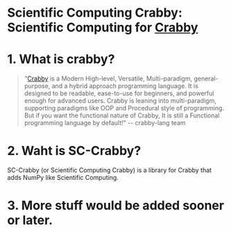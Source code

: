 # Scientific Computing Crabby: Scientific Computing for [Crabby](https://github.com/crabby-lang/crabby)

# 1. What is **crabby**?
> "[Crabby](https://github.com/crabby-lang/crabby) is a Modern High-level, Versatile, Multi-paradigm, general-purpose, and a hybrid approach programming language. It is designed to be readable, ease-to-use for beginners, and powerful enough for advanced users.
> Crabby is leaning into multi-paradigm, supporting paradigms like OOP and Procedural style of programming. But if you want the functional nature of Crabby, It is still a Functional programming language by default!"
> -- crabby-lang team

# 2. Waht is **SC-Crabby**?
SC-Crabby (or Scientific Computing Crabby) is a library for Crabby that adds NumPy like Scientific Computing.

# 3. More stuff would be added sooner or later.
